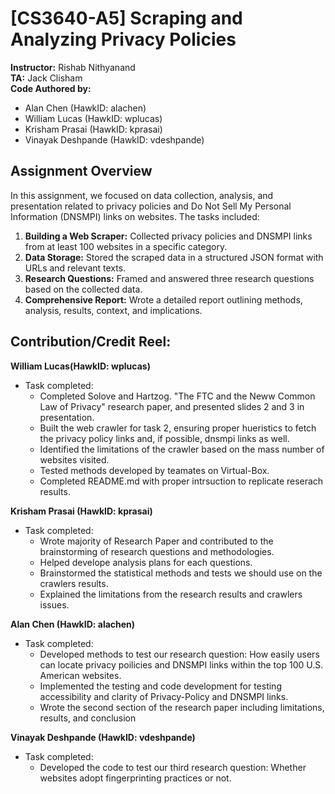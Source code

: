 # [CS3640-A5] Scraping and Analyzing Privacy Policies

**Instructor:** Rishab Nithyanand  
**TA:** Jack Clisham  
**Code Authored by:** 
- Alan Chen (HawkID: alachen)  <br>
- William Lucas (HawkID: wplucas)  <br>
- Krisham Prasai (HawkID: kprasai)  <br>
- Vinayak Deshpande (HawkID: vdeshpande) <br>

## Assignment Overview

In this assignment, we focused on data collection, analysis, and presentation related to privacy policies and Do Not Sell My Personal Information (DNSMPI) links on websites. The tasks included:

1. **Building a Web Scraper:** Collected privacy policies and DNSMPI links from at least 100 websites in a specific category.
2. **Data Storage:** Stored the scraped data in a structured JSON format with URLs and relevant texts.
3. **Research Questions:** Framed and answered three research questions based on the collected data.
4. **Comprehensive Report:** Wrote a detailed report outlining methods, analysis, results, context, and implications.


## **Contribution/Credit Reel:**
**William Lucas(HawkID: wplucas)** <br>
- Task completed:
    - Completed Solove and Hartzog. "The FTC and the Neww Common Law of Privacy" research paper, and presented slides 2 and 3 in presentation. 
    - Built the web crawler for task 2, ensuring proper hueristics to fetch the privacy policy links and, if possible, dnsmpi links as well.
    - Identified the limitations of the crawler based on the mass number of websites visited.
    - Tested methods developed by teamates on Virtual-Box.
    - Completed README.md with proper intrsuction to replicate reserach results.


**Krisham Prasai (HawkID: kprasai)** <br>
- Task completed:
    - Wrote majority of Research Paper and contributed to the brainstorming of research questions and methodologies.
    - Helped develope analysis plans for each questions.
    - Brainstormed the statistical methods and tests we should use on the crawlers results.
    - Explained the limitations from the research results and crawlers issues.

**Alan Chen (HawkID: alachen)** <br>
- Task completed:
    - Developed methods to test our research question: How easily users can locate privacy poilicies and DNSMPI links within the top 100 U.S. American websites.
    - Implemented the testing and code development for testing accessibility and clarity of Privacy-Policy and DNSMPI links.
    - Wrote the second section of the research paper including limitations, results, and conclusion

**Vinayak Deshpande (HawkID: vdeshpande)** <br>
- Task completed:
    - Developed the code to test our third research question: Whether websites adopt fingerprinting practices or not.

